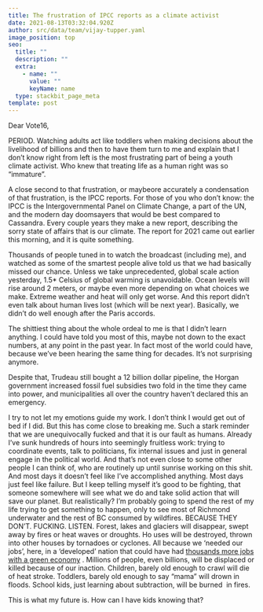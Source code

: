 ```yaml
---
title: The frustration of IPCC reports as a climate activist
date: 2021-08-13T03:32:04.920Z
author: src/data/team/vijay-tupper.yaml
image_position: top
seo:
  title: ""
  description: ""
  extra:
    - name: ""
      value: ""
      keyName: name
  type: stackbit_page_meta
template: post
---
```

<!--StartFragment-->

Dear Vote16,



PERIOD. Watching adults act like toddlers when making decisions about the livelihood of billions and then to have them turn to me and explain that I don’t know right from left is the most frustrating part of being a youth climate activist. Who knew that treating life as a human right was so “immature”.



A close second to that frustration, or maybeore accurately a condensation of that frustration, is the IPCC reports. For those of you who don’t know: the IPCC is the Intergovernmental Panel on Climate Change, a part of the UN, and the modern day doomsayers that would be best compared to Cassandra. Every couple years they make a new report, describing the sorry state of affairs that is our climate. The report for 2021 came out earlier this morning, and it is quite something. 



Thousands of people tuned in to watch the broadcast (including me), and watched as some of the smartest people alive told us that we had basically missed our chance. Unless we take unprecedented, global scale action yesterday, 1.5* Celsius of global warming is unavoidable. Ocean levels will rise around 2 meters, or maybe even more depending on what choices we make. Extreme weather and heat will only get worse. And this report didn’t even talk about human lives lost (which will be next year). Basically, we didn’t do well enough after the Paris accords. 



The shittiest thing about the whole ordeal to me is that I didn’t learn anything. I could have told you most of this, maybe not down to the exact numbers, at any point in the past year. In fact most of the world could have, because we’ve been hearing the same thing for decades. It’s not surprising anymore. 



Despite that, Trudeau still bought a 12 billion dollar pipeline, the Horgan government increased fossil fuel subsidies two fold in the time they came into power, and municipalities all over the country haven’t declared this an emergency. 



I try to not let my emotions guide my work. I don’t think I would get out of bed if I did. But this has come close to breaking me. Such a stark reminder that we are unequivocally fucked and that it is our fault as humans. Already I’ve sunk hundreds of hours into seemingly fruitless work: trying to coordinate events, talk to politicians, fix internal issues and just in general engage in the political world. And that’s not even close to some other people I can think of, who are routinely up until sunrise working on this shit. And most days it doesn’t feel like I’ve accomplished anything. Most days just feel like failure. But I keep telling myself it’s good to be fighting, that someone somewhere will see what we do and take solid action that will save our planet. But realistically? I’m probably going to spend the rest of my life trying to get something to happen, only to see most of Richmond underwater and the rest of BC consumed by wildfires. BECAUSE THEY DON’T. FUCKING. LISTEN. Forest, lakes and glaciers will disappear, swept away by fires or heat waves or droughts. Ho uses will be destroyed, thrown into other houses by tornadoes or cyclones. All because we ‘needed our jobs’, here, in a ‘developed’ nation that could have had [thousands more jobs with a green economy](https://www.un.org/sustainabledevelopment/blog/2019/04/green-economy-could-create-24-million-new-jobs/) . Millions of people, even billions, will be displaced or killed because of our inaction. Children, barely old enough to crawl will die of heat stroke. Toddlers, barely old enough to say “mama” will drown in floods. School kids, just learning about subtraction, will be burned  in fires. 



This is what my future is. How can I have kids knowing that?



<!--EndFragment-->